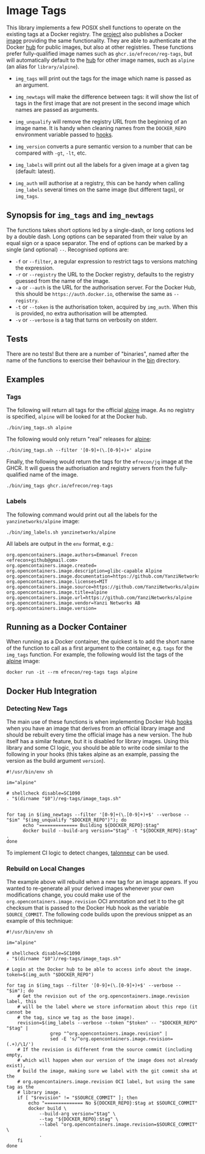 # Image Tags

This library implements a few POSIX shell functions to operate on the existing
tags at a Docker registry. The [project] also publishes a Docker [image]
providing the same functionality. They are able to authenticate at the Docker
[hub] for public images, but also at other registries. These functions prefer
fully-qualified image names such as `ghcr.io/efrecon/reg-tags`, but will
automatically default to the [hub] for other image names, such as `alpine` (an
alias for `library/alpine`).

+ `img_tags` will print out the tags for the image which name is passed as an
  argument.
+ `img_newtags` will make the difference between tags: it will show the list of
  tags in the first image that are not present in the second image which names
  are passed as arguments.
+ `img_unqualify` will remove the registry URL from the beginning of an image
  name. It is handy when cleaning names from the `DOCKER_REPO` environment
  variable passed to [hooks].
+ `img_version` converts a pure semantic version to a number that can be
  compared with `-gt`, `-lt`, etc.
+ `img_labels` will print out all the labels for a given image at a given tag
  (default: latest).
+ `img_auth` will authorise at a registry, this can be handy when calling
  `img_labels` several times on the same image (but different tags), or
  `img_tags`.

  [project]: https://github.com/efrecon/reg-tags
  [image]: https://hub.docker.com/r/efrecon/reg-tags
  [hub]: https://hub.docker.com/
  [hooks]: https://docs.docker.com/docker-hub/builds/advanced/

## Synopsis for `img_tags` and `img_newtags`

The functions takes short options led by a single-dash, or long options led by a
double dash. Long options can be separated from their value by an equal sign or
a space separator. The end of options can be marked by a single (and optional)
`--`. Recognised options are:

+ `-f` or `--filter`, a regular expression to restrict tags to versions matching
  the expression.
+ `-r` or `--registry` the URL to the Docker registry, defaults to the registry
  guessed from the name of the image.
+ `-a` or `--auth` is the URL for the authorisation server. For the Docker Hub,
  this should be `https://auth.docker.io`, otherwise the same as `--registry`.
+ `-t` or `--token` is the authorisation token, acquired by `img_auth`. When
  this is provided, no extra authorisation will be attempted.
+ `-v` or `--verbose` is a tag that turns on verbosity on stderr.

## Tests

There are no tests! But there are a number of "binaries", named after the name
of the functions to exercise their behaviour in the [bin] directory.

  [bin]: ./bin/

## Examples

### Tags

The following will return all tags for the official [alpine] image. As no
registry is specified, `alpine` will be looked for at the Docker hub.

```shell
./bin/img_tags.sh alpine
```

The following would only return "real" releases for [alpine]:

```shell
./bin/img_tags.sh --filter '[0-9]+(\.[0-9]+)+' alpine
```

  [alpine]: https://hub.docker.com/_/alpine

Finally, the following would return the tags for the `efrecon/jq` image at the
GHCR. It will guess the authorisation and registry servers from the
fully-qualified name of the image.

```shell
./bin/img_tags ghcr.io/efrecon/reg-tags
```

### Labels

The following command would print out all the labels for the
`yanzinetworks/alpine` image:

```shell
./bin/img_labels.sh yanzinetworks/alpine
```

All labels are output in the `env` format, e.g.:

```shell
org.opencontainers.image.authors=Emmanuel Frecon <efrecon+github@gmail.com>
org.opencontainers.image.created=
org.opencontainers.image.description=glibc-capable Alpine
org.opencontainers.image.documentation=https://github.com/YanziNetworks/alpine/README.md
org.opencontainers.image.licenses=MIT
org.opencontainers.image.source=https://github.com/YanziNetworks/alpine
org.opencontainers.image.title=alpine
org.opencontainers.image.url=https://github.com/YanziNetworks/alpine
org.opencontainers.image.vendor=Yanzi Networks AB
org.opencontainers.image.version=
```

## Running as a Docker Container

When running as a Docker container, the quickest is to add the short name of the
function to call as a first argument to the container, e.g. `tags` for the
`img_tags` function. For example, the following would list the tags of the
[alpine] image:

```shell
docker run -it --rm efrecon/reg-tags tags alpine
```

## Docker Hub Integration

### Detecting New Tags

The main use of these functions is when implementing Docker Hub [hooks] when you
have an image that derives from an official library image and should be rebuilt
every time the official image has a new version. The hub itself has a similar
feature, but it is disabled for library images. Using this library and some CI
logic, you should be able to write code similar to the following in your hooks
(this takes alpine as an example, passing the version as the build argument
`version`).

```shell
#!/usr/bin/env sh

im="alpine"

# shellcheck disable=SC1090
. "$(dirname "$0")/reg-tags/image_tags.sh"


for tag in $(img_newtags --filter '[0-9]+(\.[0-9]+)+$' --verbose -- "$im" "$(img_unqualify "$DOCKER_REPO")"); do
      echo "============== Building ${DOCKER_REPO}:$tag"
      docker build --build-arg version="$tag" -t "${DOCKER_REPO}:$tag" .
done
```

To implement CI logic to detect changes, [talonneur] can be used.

  [hooks]: https://docs.docker.com/docker-hub/builds/advanced/
  [talonneur]: https://github.com/YanziNetworks/talonneur

### Rebuild on Local Changes

The example above will rebuild when a new tag for an image appears. If you
wanted to re-generate all your derived images whenever your own modifications
change, you could make use of the `org.opencontainers.image.revision` OCI
annotation and set it to the git checksum that is passed to the Docker Hub hook
as the variable `SOURCE_COMMIT`. The following code builds upon the previous
snippet as an example of this technique:

```shell
#!/usr/bin/env sh

im="alpine"

# shellcheck disable=SC1090
. "$(dirname "$0")/reg-tags/image_tags.sh"

# Login at the Docker hub to be able to access info about the image.
token=$(img_auth "$DOCKER_REPO")

for tag in $(img_tags --filter '[0-9]+(\.[0-9]+)+$' --verbose -- "$im"); do
    # Get the revision out of the org.opencontainers.image.revision label, this
    # will be the label where we store information about this repo (it cannot be
    # the tag, since we tag as the base image).
    revision=$(img_labels --verbose --token "$token" -- "$DOCKER_REPO" "$tag" |
                grep "^org.opencontainers.image.revision" |
                sed -E 's/^org.opencontainers.image.revision=(.+)/\1/')
    # If the revision is different from the source commit (including empty,
    # which will happen when our version of the image does not already exist),
    # build the image, making sure we label with the git commit sha at the
    # org.opencontainers.image.revision OCI label, but using the same tag as the
    # library image.
    if [ "$revision" != "$SOURCE_COMMIT" ]; then
        echo "============== No ${DOCKER_REPO}:$tag at $SOURCE_COMMIT"
        docker build \
            --build-arg version="$tag" \
            --tag "${DOCKER_REPO}:$tag" \
            --label "org.opencontainers.image.revision=$SOURCE_COMMIT" \
            .
    fi
done
```
